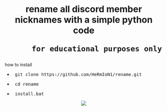 <h1 align="center">
rename all discord member nicknames with a simple python code 
          
          for educational purposes only   
</h1>

how to install 

- <pre> git clone https://github.com/HeRmIoN1/rename.git </pre>
- <pre> cd rename </pre>
- <pre> install.bat </pre>
<div align="center">
  <a href="https://github.com/HeRmIoN1/">
    <img src="http://ForTheBadge.com/images/badges/made-with-python.svg" />
  </a>
</div>
